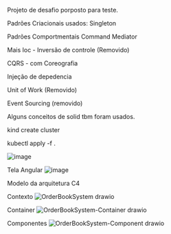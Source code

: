 
Projeto de desafio porposto para teste.


Padrões Criacionais usados:
Singleton

Padrões Comportmentais
Command
Mediator 

Mais
Ioc - Inversão de controle (Removido)

CQRS - com Coreografia

Injeção de depedencia

Unit of Work (Removido)

Event Sourcing (removido)

Alguns conceitos de solid tbm foram usados.

kind create cluster

kubectl apply -f .

![image](https://github.com/bvarandas/ChallengeDigitas/assets/13907905/852bac3a-0493-45b5-87ff-6e1c03d6c84d)

Tela Angular
![image](https://github.com/bvarandas/ChallengeDigitas/assets/13907905/97426a53-90f9-47c0-bfdd-0a3028c03033)



Modelo da arquitetura C4

Contexto
![OrderBookSystem drawio](https://github.com/bvarandas/ChallengeDigitas/assets/13907905/8f650c56-a98f-4946-8227-79df5b92892d)


Container
![OrderBookSystem-Container drawio](https://github.com/bvarandas/ChallengeDigitas/assets/13907905/98025ae1-07d7-4d9c-a003-027b2ddf1233)


Componentes
![OrderBookSystem-Component drawio](https://github.com/bvarandas/ChallengeDigitas/assets/13907905/42369dce-8f9b-4995-8521-dbd064b0dd1f)
